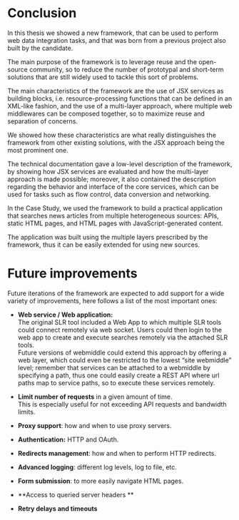 Conclusion
==========

In this thesis we showed a new framework, that can be used to perform
web data integration tasks, and that was born from a previous project
also built by the candidate.

The main purpose of the framework is to leverage reuse and the
open-source community, so to reduce the number of prototypal and
short-term solutions that are still widely used to tackle this sort of
problems.

The main characteristics of the framework are the use of JSX services as
building blocks, i.e. resource-processing functions that can be defined
in an XML-like fashion, and the use of a multi-layer approach, where
multiple web middlewares can be composed together, so to maximize reuse
and separation of concerns.

We showed how these characteristics are what really distinguishes the
framework from other existing solutions, with the JSX approach being the
most prominent one.

The technical documentation gave a low-level description of the
framework, by showing how JSX services are evaluated and how the
multi-layer approach is made possible; moreover, it also contained the
description regarding the behavior and interface of the core services,
which can be used for tasks such as flow control, data conversion and
networking.

In the Case Study, we used the framework to build a practical
application that searches news articles from multiple heterogeneous
sources: APIs, static HTML pages, and HTML pages with
JavaScript-generated content.

The application was built using the multiple layers prescribed by the
framework, thus it can be easily extended for using new sources.

Future improvements
===================

Future iterations of the framework are expected to add support for a
wide variety of improvements, here follows a list of the most important
ones:

-   **Web service / Web application:**<br />
    The original SLR tool included a Web App to which multiple SLR tools
    could connect remotely via web socket. Users could then login to the
    web app to create and execute searches remotely via the attached SLR
    tools.<br />
    Future versions of webmiddle could extend this approach by offering
    a web layer, which could even be restricted to the lowest “site
    webmiddle” level; remember that services can be attached to a
    webmiddle by specifying a path, thus one could easily create a REST
    API where url paths map to service paths, so to execute these
    services remotely.

-   **Limit number of requests** in a given amount of time.<br />
    This is especially useful for not exceeding API requests and
    bandwidth limits.

-   **Proxy support**: how and when to use proxy servers.

-   **Authentication:** HTTP and OAuth.

-   **Redirects management**: how and when to perform HTTP redirects.

-   **Advanced logging**: different log levels, log to file, etc.

-   **Form submission**: to more easily navigate HTML pages.

-   **Access to queried server headers **

-   **Retry delays and timeouts**
